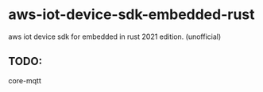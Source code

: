 #  aws-iot-device-sdk-embedded-rust
aws iot device sdk for embedded in rust 2021 edition. (unofficial)
## TODO:
core-mqtt